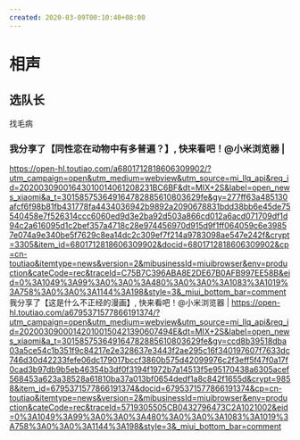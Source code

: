 ```yaml
---
created: 2020-03-09T00:10:40+08:00
---
```


# 相声
## 选队长
找毛病

### 我分享了【同性恋在动物中有多普遍？】, 快来看吧！@小米浏览器 | 

https://open-hl.toutiao.com/a6801712818606309902/?utm_campaign=open&utm_medium=webview&utm_source=mi_llq_api&req_id=20200309001643010014061208231BC6BF&dt=MIX+2S&label=open_news_xiaomi&a_t=301585753649164782885610803629fe&gy=277ff63a485130afcf6f98b81fb431778fa4434036942b9892a2090678831bdd38bb6e45de75540458e7f526314ccc6060ed9d3e2ba92d503a866cd012a6acd071709df1d94c2a616095d1c2bef357a4718c28e974456970d915d9f1ff064059c6e39857e074a9e340be5f7629c8ea14dc2c309ef7f214a9783098ae547e242f&crypt=3305&item_id=6801712818606309902&docid=6801712818606309902&cp=cn-toutiao&itemtype=news&version=2&mibusinessId=miuibrowser&env=production&cateCode=rec&traceId=C75B7C396ABA8E2DE67B0AFB997EE58B&eid=0%3A1049%3A99%3A0%3A0%3A480%3A0%3A0%3A1083%3A1019%3A758%3A0%3A0%3A1144%3A198&style=3&_miui_bottom_bar=comment
我分享了【这是什么不正经的漫画】, 快来看吧！@小米浏览器 | https://open-hl.toutiao.com/a6795371577866191374/?utm_campaign=open&utm_medium=webview&utm_source=mi_llq_api&req_id=202003090001420100150421390607494E&dt=MIX+2S&label=open_news_xiaomi&a_t=301585753649164782885610803629fe&gy=ccd8b39518dba03a5ce54c1b351f9c84217e2e328637e3443f2ae295c16f340197607f7633dc746d30d42233fefe06dc179017bccf3860b575d42099976c2f3eff5f47f0a17f0cad3b97db9b5eb46354b3df0f3194f1972b7a14513f5e95170438a6305acef568453a623a38528a61810ba37a013bf0654dedf1a8c842f1655d&crypt=9858&item_id=6795371577866191374&docid=6795371577866191374&cp=cn-toutiao&itemtype=news&version=2&mibusinessId=miuibrowser&env=production&cateCode=rec&traceId=5719305505CB0432796473C2A1021002&eid=0%3A1049%3A99%3A0%3A0%3A480%3A0%3A0%3A1083%3A1019%3A758%3A0%3A0%3A1144%3A198&style=3&_miui_bottom_bar=comment